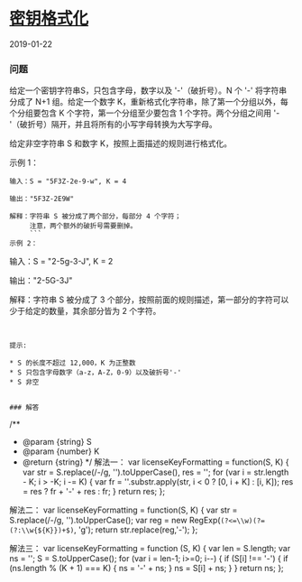 # [密钥格式化](https://leetcode-cn.com/problems/license-key-formatting)
2019-01-22

### 问题

给定一个密钥字符串S，只包含字母，数字以及 '-'（破折号）。N 个 '-' 将字符串分成了 N+1 组。给定一个数字 K，重新格式化字符串，除了第一个分组以外，每个分组要包含 K 个字符，第一个分组至少要包含 1 个字符。两个分组之间用 '-'（破折号）隔开，并且将所有的小写字母转换为大写字母。

给定非空字符串 S 和数字 K，按照上面描述的规则进行格式化。

示例 1：

```
输入：S = "5F3Z-2e-9-w", K = 4

输出："5F3Z-2E9W"

解释：字符串 S 被分成了两个部分，每部分 4 个字符；
     注意，两个额外的破折号需要删掉。
     ```
示例 2：

```
输入：S = "2-5g-3-J", K = 2

输出："2-5G-3J"

解释：字符串 S 被分成了 3 个部分，按照前面的规则描述，第一部分的字符可以少于给定的数量，其余部分皆为 2 个字符。
```


提示:

* S 的长度不超过 12,000，K 为正整数
* S 只包含字母数字（a-z，A-Z，0-9）以及破折号'-'
* S 非空


### 解答

```
/**
 * @param {string} S
 * @param {number} K
 * @return {string}
 */
解法一：
var licenseKeyFormatting = function(S, K) {
    var str = S.replace(/-/g, '').toUpperCase(), res = '';
    for (var i = str.length - K; i > -K; i -= K) {
        var fr = ''.substr.apply(str, i < 0 ? [0, i + K] : [i, K]);
        res = res ? fr + '-' + res : fr;
    }
    return res;
};

解法二：
var licenseKeyFormatting = function(S, K) {
    var str = S.replace(/-/g, '').toUpperCase();
    var reg = new RegExp(`(?<=\\w)(?=(?:\\w{${K}})+$)`, 'g');
    return str.replace(reg,'-');
};

解法三：
var licenseKeyFormatting = function (S, K) {
  var len = S.length;
  var ns = '';
  S = S.toUpperCase();
  for (var i = len-1; i>=0; i--) {
    if (S[i] !== '-') {
      if (ns.length % (K + 1) === K) {
        ns = '-' + ns;
      }
      ns = S[i] + ns;
    }
  }
  return ns;
};
```